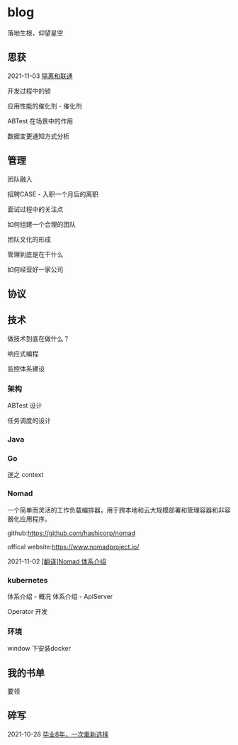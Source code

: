 # blog

落地生根，仰望星空

## 思获

2021-11-03 [隔离和联通](https://github.com/0xff-zero/blog/blob/master/reflection/%E9%9A%94%E7%A6%BB%E5%92%8C%E8%81%94%E9%80%9A.md)

开发过程中的锁

应用性能的催化剂 - 催化剂

ABTest 在场景中的作用

数据变更通知方式分析






## 管理

团队融入

招聘CASE - 入职一个月后的离职

面试过程中的关注点

如何组建一个合理的团队

团队文化的形成

管理到底是在干什么

如何经营好一家公司



## 协议





## 技术

做技术到底在做什么？

响应式编程

监控体系建设



### 架构

ABTest 设计

任务调度的设计



### Java



### Go

迷之 context

 

### Nomad
一个简单而灵活的工作负载编排器，用于跨本地和云大规模部署和管理容器和非容器化应用程序。

github:https://github.com/hashicorp/nomad

offical website:https://www.nomadproject.io/

2021-11-02 [[翻译]Nomad 体系介绍](https://github.com/0xff-zero/blog/blob/master/tech/nomad/Nomad%20%E7%9A%84%E4%BD%93%E7%B3%BB%E7%BB%93%E6%9E%84.md)

### kubernetes

体系介绍 - 概况
体系介绍 - ApiServer

Operator 开发





### 环境

window 下安装docker

## 我的书单

要领

## 碎写

2021-10-28 [毕业8年，一次重新选择](https://github.com/0xff-zero/blog/blob/master/essay/%E6%AF%95%E4%B8%9A8%E5%B9%B4%EF%BC%8C%E6%88%91%E4%BE%9D%E7%84%B6%E9%80%89%E6%8B%A9%E4%BA%86%E5%85%B4%E8%B6%A3%E5%B7%A5%E4%BD%9C.md)

